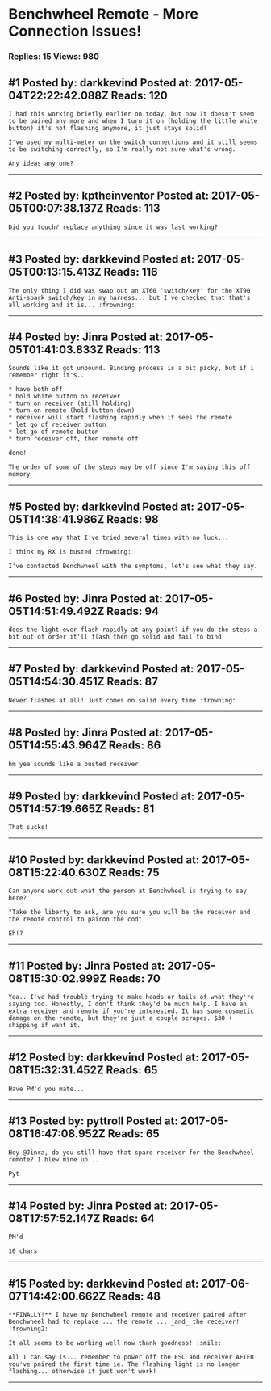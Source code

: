 # Benchwheel Remote - More Connection Issues!

### Replies: 15 Views: 980

## \#1 Posted by: darkkevind Posted at: 2017-05-04T22:22:42.088Z Reads: 120

```
I had this working briefly earlier on today, but now It doesn't seem to be paired any more and when I turn it on (holding the little white button) it's not flashing anymore, it just stays solid!

I've used my multi-meter on the switch connections and it still seems to be switching correctly, so I'm really not sure what's wrong.

Any ideas any one?
```

---
## \#2 Posted by: kptheinventor Posted at: 2017-05-05T00:07:38.137Z Reads: 113

```
Did you touch/ replace anything since it was last working?
```

---
## \#3 Posted by: darkkevind Posted at: 2017-05-05T00:13:15.413Z Reads: 116

```
The only thing I did was swap out an XT60 'switch/key' for the XT90 Anti-spark switch/key in my harness... but I've checked that that's all working and it is... :frowning:
```

---
## \#4 Posted by: Jinra Posted at: 2017-05-05T01:41:03.833Z Reads: 113

```
Sounds like it got unbound. Binding process is a bit picky, but if i remember right it's..

* have both off
* hold white button on receiver
* turn on receiver (still holding)
* turn on remote (hold button down)
* receiver will start flashing rapidly when it sees the remote
* let go of receiver button
* let go of remote button
* turn receiver off, then remote off

done!

The order of some of the steps may be off since I'm saying this off memory
```

---
## \#5 Posted by: darkkevind Posted at: 2017-05-05T14:38:41.986Z Reads: 98

```
This is one way that I've tried several times with no luck...

I think my RX is busted :frowning:

I've contacted Benchwheel with the symptoms, let's see what they say.
```

---
## \#6 Posted by: Jinra Posted at: 2017-05-05T14:51:49.492Z Reads: 94

```
does the light ever flash rapidly at any point? if you do the steps a bit out of order it'll flash then go solid and fail to bind
```

---
## \#7 Posted by: darkkevind Posted at: 2017-05-05T14:54:30.451Z Reads: 87

```
Never flashes at all! Just comes on solid every time :frowning:
```

---
## \#8 Posted by: Jinra Posted at: 2017-05-05T14:55:43.964Z Reads: 86

```
hm yea sounds like a busted receiver
```

---
## \#9 Posted by: darkkevind Posted at: 2017-05-05T14:57:19.665Z Reads: 81

```
That sucks!
```

---
## \#10 Posted by: darkkevind Posted at: 2017-05-08T15:22:40.630Z Reads: 75

```
Can anyone work out what the person at Benchwheel is trying to say here?

"Take the liberty to ask, are you sure you will be the receiver and the remote control to pairon the cod"

Eh!?
```

---
## \#11 Posted by: Jinra Posted at: 2017-05-08T15:30:02.999Z Reads: 70

```
Yea.. I've had trouble trying to make heads or tails of what they're saying too. Honestly, I don't think they'd be much help. I have an extra receiver and remote if you're interested. It has some cosmetic damage on the remote, but they're just a couple scrapes. $30 + shipping if want it.
```

---
## \#12 Posted by: darkkevind Posted at: 2017-05-08T15:32:31.452Z Reads: 65

```
Have PM'd you mate...
```

---
## \#13 Posted by: pyttroll Posted at: 2017-05-08T16:47:08.952Z Reads: 65

```
Hey @Jinra, do you still have that spare receiver for the Benchwheel remote? I blew mine up...

Pyt
```

---
## \#14 Posted by: Jinra Posted at: 2017-05-08T17:57:52.147Z Reads: 64

```
PM'd

10 chars
```

---
## \#15 Posted by: darkkevind Posted at: 2017-06-07T14:42:00.662Z Reads: 48

```
**FINALLY!** I have my Benchwheel remote and receiver paired after Benchwheel had to replace ... the remote ... _and_ the receiver! :frowning2:
 
It all seems to be working well now thank goodness! :smile:

All I can say is... remember to power off the ESC and receiver AFTER you've paired the first time ie. The flashing light is no longer flashing... otherwise it just won't work!
```

---
